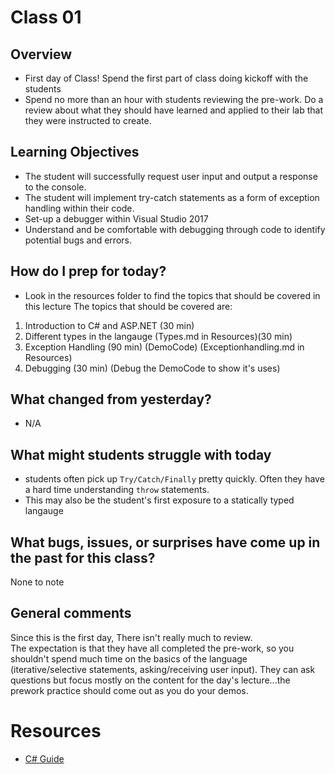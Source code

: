 # Class 01

## Overview 
* First day of Class! Spend the first part of class doing kickoff with the students
* Spend no more than an hour with students reviewing the pre-work. Do a review about what they should have learned and applied to their lab 
that they were instructed to create. 
 
## Learning Objectives
* The student will successfully request user input and output a response to the console.
* The student will implement try-catch statements as a form of exception handling within their code.
* Set-up a debugger within Visual Studio 2017
* Understand and be comfortable with debugging through code to identify potential bugs and errors. 

## How do I prep for today?
- Look in the resources folder to find the topics that should be covered in this lecture The topics that should be covered are:

1. Introduction to C# and ASP.NET (30 min)
2. Different types in the langauge (Types.md in Resources)(30 min)
3. Exception Handling (90 min) (DemoCode) (Exceptionhandling.md in Resources)
4. Debugging (30 min) (Debug the DemoCode to show it's uses)
 
## What changed from yesterday? 
- N/A

## What might students struggle with today
- students often pick up `Try/Catch/Finally` pretty quickly. Often they have a hard time understanding `throw` statements.
- This may also be the student's first exposure to a statically typed langauge

## What bugs, issues, or surprises have come up in the past for this class?
None to note

## General comments
Since this is the first day, There isn't really much to review. <br />
The expectation is that they have all completed the pre-work, so you shouldn't spend much time on the 
basics of the language (iterative/selective statements, asking/receiving user input). They can ask questions
but focus mostly on the content for the day's lecture...the prework practice should come out as you do your demos. 


# Resources

* [C# Guide](https://docs.microsoft.com/en-us/dotnet/csharp/index)